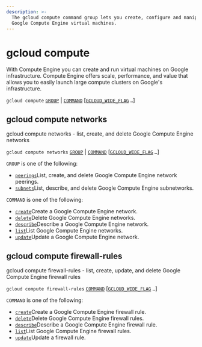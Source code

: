 ```yaml
---
description: >-
  The gcloud compute command group lets you create, configure and manipulate
  Google Compute Engine virtual machines.
---
```


# gcloud compute

With Compute Engine you can create and run virtual machines on Google infrastructure. Compute Engine offers scale, performance, and value that allows you to easily launch large compute clusters on Google's infrastructure.

 `gcloud compute` [`GROUP`](https://cloud.google.com/sdk/gcloud/reference/compute/#GROUP) \| [`COMMAND`](https://cloud.google.com/sdk/gcloud/reference/compute/#COMMAND) \[[`GCLOUD_WIDE_FLAG`](https://cloud.google.com/sdk/gcloud/reference/compute/#GCLOUD-WIDE-FLAGS) `…`\]



## gcloud compute networks

gcloud compute networks - list, create, and delete Google Compute Engine networks

`gcloud compute networks` [`GROUP`](https://cloud.google.com/sdk/gcloud/reference/compute/networks/#GROUP) \| [`COMMAND`](https://cloud.google.com/sdk/gcloud/reference/compute/networks/#COMMAND) \[[`GCLOUD_WIDE_FLAG`](https://cloud.google.com/sdk/gcloud/reference/compute/networks/#GCLOUD-WIDE-FLAGS) `…`\]

`GROUP` is one of the following:

* [`peerings`](https://cloud.google.com/sdk/gcloud/reference/compute/networks/peerings)List, create, and delete Google Compute Engine network peerings.
* [`subnets`](https://cloud.google.com/sdk/gcloud/reference/compute/networks/subnets)List, describe, and delete Google Compute Engine subnetworks.

`COMMAND` is one of the following:

* [`create`](https://cloud.google.com/sdk/gcloud/reference/compute/networks/create)Create a Google Compute Engine network.
* [`delete`](https://cloud.google.com/sdk/gcloud/reference/compute/networks/delete)Delete Google Compute Engine networks.
* [`describe`](https://cloud.google.com/sdk/gcloud/reference/compute/networks/describe)Describe a Google Compute Engine network.
* [`list`](https://cloud.google.com/sdk/gcloud/reference/compute/networks/list)List Google Compute Engine networks.
* [`update`](https://cloud.google.com/sdk/gcloud/reference/compute/networks/update)Update a Google Compute Engine network.

## gcloud compute firewall-rules

gcloud compute firewall-rules - list, create, update, and delete Google Compute Engine firewall rules

`gcloud compute firewall-rules` [`COMMAND`](https://cloud.google.com/sdk/gcloud/reference/compute/firewall-rules/#COMMAND) \[[`GCLOUD_WIDE_FLAG`](https://cloud.google.com/sdk/gcloud/reference/compute/firewall-rules/#GCLOUD-WIDE-FLAGS) `…`\]

`COMMAND` is one of the following:

* [`create`](https://cloud.google.com/sdk/gcloud/reference/compute/firewall-rules/create)Create a Google Compute Engine firewall rule.
* [`delete`](https://cloud.google.com/sdk/gcloud/reference/compute/firewall-rules/delete)Delete Google Compute Engine firewall rules.
* [`describe`](https://cloud.google.com/sdk/gcloud/reference/compute/firewall-rules/describe)Describe a Google Compute Engine firewall rule.
* [`list`](https://cloud.google.com/sdk/gcloud/reference/compute/firewall-rules/list)List Google Compute Engine firewall rules.
* [`update`](https://cloud.google.com/sdk/gcloud/reference/compute/firewall-rules/update)Update a firewall rule.


